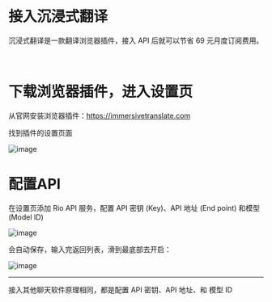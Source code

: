 # 接入沉浸式翻译

沉浸式翻译是一款翻译浏览器插件，接入 API 后就可以节省 69 元月度订阅费用。

‍

# 下载浏览器插件，进入设置页

从官网安装浏览器插件：https://immersivetranslate.com

找到插件的设置页面

![image](https://pic.riiio.top/image-20250426091159-9ip2iif.png)​

# 配置API

在设置页添加 Rio API 服务，配置 API 密钥 (Key)、API 地址 (End point) 和模型 (Model ID)

![image](https://pic.riiio.top/image-20250426091730-sd4w9zu.png)​

会自动保存，输入完返回列表，滑到最底部去开启：

![image](https://pic.riiio.top/image-20250426091841-m1sal0b.png)​

---

<span data-type="text" style="color: var(--b3-font-color2);">接入其他聊天软件原理相同，都是配置 API 密钥、API 地址、和 模型 ID</span>
